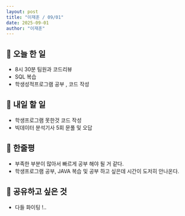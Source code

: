 ```yaml
---
layout: post
title: "이재훈 / 09/01"
date: 2025-09-01
author: "이재훈"
---
```

## 📝 오늘 한 일

- 8시 30분 팀원과 코드리뷰
- SQL 복습 
- 학생성적프로그램 공부 , 코드 작성

## 🎯 내일 할 일

- 학생프로그램 못한것 코드 작성
- 빅데이터 분석기사 5회 문풀 및 오답


## 💭 한줄평

- 부족한 부분이 많아서 빠르게 공부 해야 될 거 같다.
- 학생프로그램 공부, JAVA 복습 및 공부 하고 싶은데 시간이 도저히 안나온다. 
## 🔗 공유하고 싶은 것

- 다들 화이팅 !..
